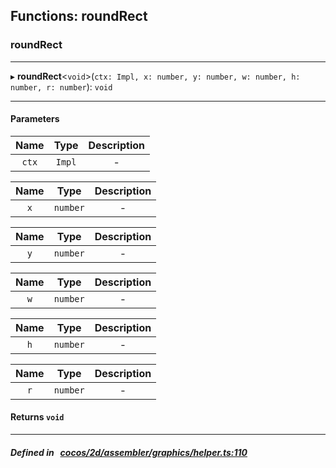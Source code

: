 ## Functions: roundRect

### roundRect


___
▸ **roundRect**<`void`\>(`ctx: Impl, x: number, y: number, w: number, h: number, r: number`): `void`
___


#### Parameters

| Name | Type | Description |
| :------: | :------: | :------: |
| `ctx` | `Impl` | - |

| Name | Type | Description |
| :------: | :------: | :------: |
| `x` | `number` | - |

| Name | Type | Description |
| :------: | :------: | :------: |
| `y` | `number` | - |

| Name | Type | Description |
| :------: | :------: | :------: |
| `w` | `number` | - |

| Name | Type | Description |
| :------: | :------: | :------: |
| `h` | `number` | - |

| Name | Type | Description |
| :------: | :------: | :------: |
| `r` | `number` | - |


#### Returns `void` 
___


##### Defined in &nbsp;   [cocos/2d/assembler/graphics/helper.ts:110](https://github.com/cocos-creator/engine/blob/c7bf6b8a9/cocos/2d/assembler/graphics/helper.ts#L110)&nbsp;
